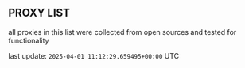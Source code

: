 ## PROXY LIST

all proxies in this list were collected from open sources and tested for functionality

last update: `2025-04-01 11:12:29.659495+00:00` UTC